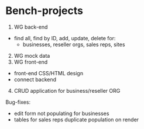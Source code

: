 ﻿# Bench-projects

1. WG back-end
  - find all, find by ID, add, update, delete for:
    - businesses, reseller orgs, sales reps, sites
2. WG mock data
3. WG front-end
  - front-end CSS/HTML design
  - connect backend
4. CRUD application for business/reseller ORG




Bug-fixes:
- edit form not populating for businesses
- tables for sales reps duplicate population on render
